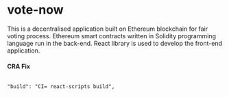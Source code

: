 # vote-now
This is a decentralised application built on Ethereum blockchain for fair voting process. Ethereum smart contracts written in Solidity programming language run in the back-end. React library is used to develop the front-end application.

#### CRA Fix

```

"build": "CI= react-scripts build",

```
